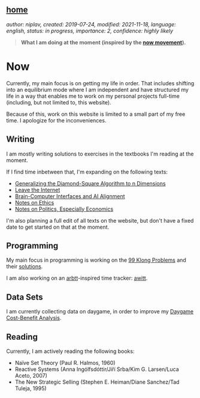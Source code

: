 [home](./index.md)
------------------

*author: niplav, created: 2019-07-24, modified: 2021-11-18, language: english, status: in progress, importance: 2, confidence: highly likely*

> __What I am doing at the moment (inspired by the
> [now movement](https://nownownow.com/about)).__

Now
===

Currently, my main focus is on getting my life in order. That includes
shifting into an equilibrium mode where I am independent and have
structured my life in a way that enables me to work on my personal
projects full-time (including, but not limited to, this website).

Because of this, work on this website is limited to a small part of my
free time. I apologize for the inconveniences.

Writing
-------

I am mostly writing solutions to exercises in the textbooks I'm reading
at the moment.

If I find time inbetween that, I'm expanding on the following texts:

* [Generalizing the Diamond-Square Algorithm to n Dimensions](./generalizing_diamond_square.html)
* [Leave the Internet](./leave_the_internet.html)
* [Brain-Computer Interfaces and AI Alignment](./bcis_and_alignment.html)
* [Notes on Ethics](./notes_on_ethics.html)
* [Notes on Politics, Especially Economics](./notes_on_politics_especially_economics.html)

I'm also planning a full edit of all texts on the website, but don't
have a fixed date to get started on that at the moment.

Programming
-----------

My main focus in programming is working on the [99
Klong Problems](./99_klong_problems.html) and their
[solutions](./99_problems_klong_solution.html).

I am also working on an [arbtt](https://arbtt.nomeata.de/)-inspired time
tracker: [awitt](https://github.com/niplav/awitt).

Data Sets
---------

I am currently collecting data on daygame, in order to improve my
[Daygame Cost-Benefit Analysis](./daygame_cost_benefit.html).

Reading
-------

Currently, I am actively reading the following books:

* Naïve Set Theory (Paul R. Halmos, 1960)
* Reactive Systems (Anna Ingólfsdóttir/Jiří Srba/Kim G. Larsen/Luca Aceto, 2007)
* The New Strategic Selling (Stephen E. Heiman/Diane Sanchez/Tad Tuleja, 1995)
